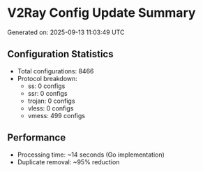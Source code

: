 # V2Ray Config Update Summary
Generated on: 2025-09-13 11:03:49 UTC

## Configuration Statistics
- Total configurations: 8466
- Protocol breakdown:
  - ss: 0 configs
  - ssr: 0 configs
  - trojan: 0 configs
  - vless: 0 configs
  - vmess: 499 configs

## Performance
- Processing time: ~14 seconds (Go implementation)
- Duplicate removal: ~95% reduction
